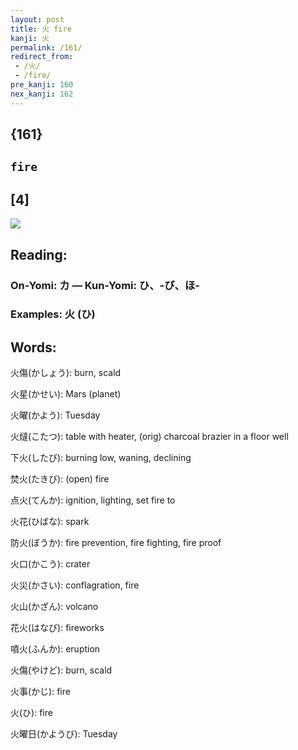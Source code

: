 ```yaml
---
layout: post
title: 火 fire
kanji: 火
permalink: /161/
redirect_from:
 - /火/
 - /fire/
pre_kanji: 160
nex_kanji: 162
---
```


## {161}

## `fire`

## [4]

<div class="stroke"><img src="E781AB.png" /></div>

## Reading:

### On-Yomi: カ &mdash; Kun-Yomi: ひ、-び、ほ-

### Examples: 火 (ひ)

## Words:

火傷(かしょう): burn, scald

火星(かせい): Mars (planet)

火曜(かよう): Tuesday

火燵(こたつ): table with heater, (orig) charcoal brazier in a floor well

下火(したび): burning low, waning, declining

焚火(たきび): (open) fire

点火(てんか): ignition, lighting, set fire to

火花(ひばな): spark

防火(ぼうか): fire prevention, fire fighting, fire proof

火口(かこう): crater

火災(かさい): conflagration, fire

火山(かざん): volcano

花火(はなび): fireworks

噴火(ふんか): eruption

火傷(やけど): burn, scald

火事(かじ): fire

火(ひ): fire

火曜日(かようび): Tuesday
